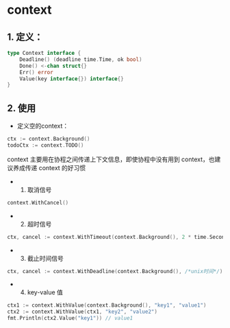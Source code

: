 # context

## 1. 定义：
```go
type Context interface {
	Deadline() (deadline time.Time, ok bool)
	Done() <-chan struct{}
	Err() error
	Value(key interface{}) interface{}
}
```

## 2. 使用
- 定义空的context：
```go
ctx := context.Background()
todoCtx := context.TODO()
```

context 主要用在协程之间传递上下文信息，即使协程中没有用到 context，也建议养成传递 context 的好习惯
- 1. 取消信号
```go
context.WithCancel()
```
- 2. 超时信号
```go
ctx, cancel := context.WithTimeout(context.Background(), 2 * time.Second) // 两秒后会自动调用cancel()
```
- 3. 截止时间信号
```go
ctx, cancel := context.WithDeadline(context.Background(), /*unix时间*/) // 和WithTimeout类似
```
- 4. key-value 值
```go
ctx1 := context.WithValue(context.Background(), "key1", "value1")
ctx2 := context.WithValue(ctx1, "key2", "value2")
fmt.Println(ctx2.Value("key1")) // value1
```

